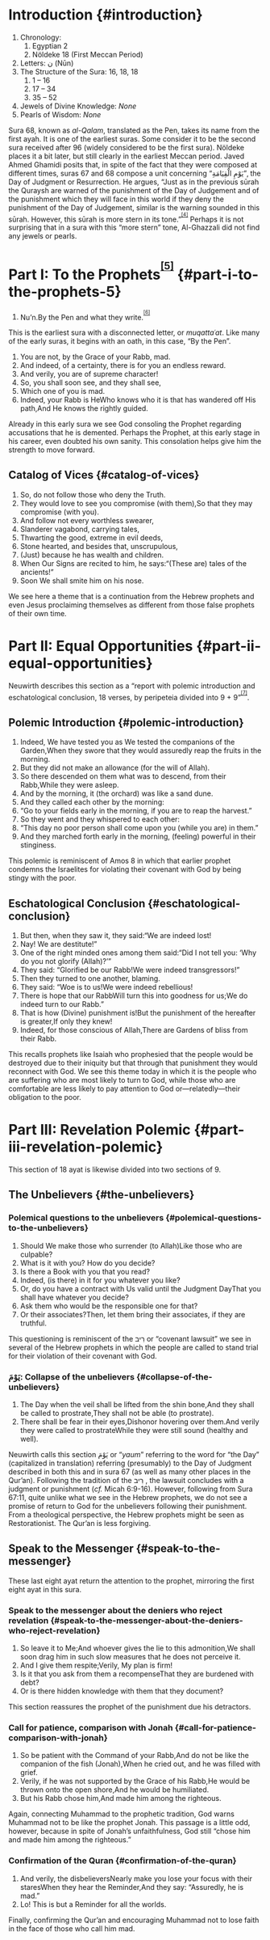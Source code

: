# Introduction {#introduction}

1.  Chronology:
    1.  Egyptian 2
    2.  Nöldeke 18 (First Meccan Period)
2.  Letters: ن (Nūn)
3.  The Structure of the Sura: 16, 18, 18
    1.  1 – 16
    2.  17 – 34
    3.  35 – 52
4.  Jewels of Divine Knowledge: _None_
5.  Pearls of Wisdom: _None_

Sura 68, known as _al-Qalam_, translated as the Pen, takes its name from the first ayah. It is one of the earliest suras. Some consider it to be the second sura received after 96 (widely considered to be the first sura). Nöldeke places it a bit later, but still clearly in the earliest Meccan period. Javed Ahmed Ghamidi posits that, in spite of the fact that they were composed at different times, suras 67 and 68 compose a unit concerning “يَوْمِ الْقِيَامَةِ”, the Day of Judgment or Resurrection. He argues, “Just as in the previous sūrah the Quraysh are warned of the punishment of the Day of Judgement and of the punishment which they will face in this world if they deny the punishment of the Day of Judgement, similar is the warning sounded in this sūrah. However, this sūrah is more stern in its tone.”<sup><sup id="565915100367062-footnote-ref-4"><a href="#565915100367062-footnote-4">[4]</a></sup></sup> Perhaps it is not surprising that in a sura with this “more stern” tone, Al-Ghazzali did not find any jewels or pearls.

# Part I: To the Prophets<sup><sup id="565915100367062-footnote-ref-5"><a href="#565915100367062-footnote-5">[5]</a></sup></sup> {#part-i-to-the-prophets-5}

[^5]: Section titles translated (using Google Translate) from Neuwirth, Angelika. “Die Komposition der Suren und ihre Bauelemente” in _Studien zur Komposition der mekkanischen Suren_. Berlin: Walter de Gruyter, 2007\. 211\.

1.  Nu’n.By the Pen and what they write.<sup><sup id="565915100367062-footnote-ref-6"><a href="#565915100367062-footnote-6">[6]</a></sup></sup>

This is the earliest sura with a disconnected letter, or _muqattaʿat_. Like many of the early suras, it begins with an oath, in this case, “By the Pen”.

1.  You are not, by the Grace of your Rabb, mad.
2.  And indeed, of a certainty, there is for you an endless reward.
3.  And verily, you are of supreme character!
4.  So, you shall soon see, and they shall see,
5.  Which one of you is mad.
6.  Indeed, your Rabb is HeWho knows who it is that has wandered off His path,And He knows the rightly guided.

Already in this early sura we see God consoling the Prophet regarding accusations that he is demented. Perhaps the Prophet, at this early stage in his career, even doubted his own sanity. This consolation helps give him the strength to move forward.

## Catalog of Vices {#catalog-of-vices}

1.  So, do not follow those who deny the Truth.
2.  They would love to see you compromise (with them),So that they may compromise (with you).
3.  And follow not every worthless swearer,
4.  Slanderer vagabond, carrying tales,
5.  Thwarting the good, extreme in evil deeds,
6.  Stone hearted, and besides that, unscrupulous,
7.  (Just) because he has wealth and children.
8.  When Our Signs are recited to him, he says:“(These are) tales of the ancients!”
9.  Soon We shall smite him on his nose.

We see here a theme that is a continuation from the Hebrew prophets and even Jesus proclaiming themselves as different from those false prophets of their own time.

# Part II: Equal Opportunities {#part-ii-equal-opportunities}

Neuwirth describes this section as a “report with polemic introduction and eschatological conclusion, 18 verses, by peripeteia divided into 9 + 9”<sup><sup id="565915100367062-footnote-ref-7"><a href="#565915100367062-footnote-7">[7]</a></sup></sup>.

## Polemic Introduction {#polemic-introduction}

1.  Indeed, We have tested you as We tested the companions of the Garden,When they swore that they would assuredly reap the fruits in the morning.
2.  But they did not make an allowance (for the will of Allah).
3.  So there descended on them what was to descend, from their Rabb,While they were asleep.
4.  And by the morning, it (the orchard) was like a sand dune.
5.  And they called each other by the morning:
6.  “Go to your fields early in the morning, if you are to reap the harvest.”
7.  So they went and they whispered to each other:
8.  “This day no poor person shall come upon you (while you are) in them.”
9.  And they marched forth early in the morning, (feeling) powerful in their stinginess.

This polemic is reminiscent of Amos 8 in which that earlier prophet condemns the Israelites for violating their covenant with God by being stingy with the poor.

## Eschatological Conclusion {#eschatological-conclusion}

1.  But then, when they saw it, they said:“We are indeed lost!
2.  Nay! We are destitute!”
3.  One of the right minded ones among them said:“Did I not tell you: ‘Why do you not glorify (Allah)?’”
4.  They said: “Glorified be our Rabb!We were indeed transgressors!”
5.  Then they turned to one another, blaming.
6.  They said: “Woe is to us!We were indeed rebellious!
7.  There is hope that our RabbWill turn this into goodness for us;We do indeed turn to our Rabb.”
8.  That is how (Divine) punishment is!But the punishment of the hereafter is greater,If only they knew!
9.  Indeed, for those conscious of Allah,There are Gardens of bliss from their Rabb.

This recalls prophets like Isaiah who prophesied that the people would be destroyed due to their iniquity but that through that punishment they would reconnect with God. We see this theme today in which it is the people who are suffering who are most likely to turn to God, while those who are comfortable are less likely to pay attention to God or—relatedly—their obligation to the poor.

# Part III: Revelation Polemic {#part-iii-revelation-polemic}

This section of 18 ayat is likewise divided into two sections of 9.

## The Unbelievers {#the-unbelievers}

### Polemical questions to the unbelievers {#polemical-questions-to-the-unbelievers}

1.  Should We make those who surrender (to Allah)Like those who are culpable?
2.  What is it with you? How do you decide?
3.  Is there a Book with you that you read?
4.  Indeed, (is there) in it for you whatever you like?
5.  Or, do you have a contract with Us valid until the Judgment DayThat you shall have whatever you decide?
6.  Ask them who would be the responsible one for that?
7.  Or their associates?Then, let them bring their associates, if they are truthful.

This questioning is reminiscent of the רִיב or “covenant lawsuit” we see in several of the Hebrew prophets in which the people are called to stand trial for their violation of their covenant with God.

### يَوْمَ: Collapse of the unbelievers {#collapse-of-the-unbelievers}

1.  The Day when the veil shall be lifted from the shin bone,And they shall be called to prostrate,They shall not be able (to prostrate).
2.  There shall be fear in their eyes,Dishonor hovering over them.And verily they were called to prostrateWhile they were still sound (healthy and well).

Neuwirth calls this section يَوْمَ or “_yaum_” referring to the word for “the Day” (capitalized in translation) referring (presumably) to the Day of Judgment described in both this and in sura 67 (as well as many other places in the Qur’an). Following the tradition of the רִיב , the lawsuit concludes with a judgment or punishment (_cf._ Micah 6:9-16). However, following from Sura 67:11, quite unlike what we see in the Hebrew prophets, we do not see a promise of return to God for the unbelievers following their punishment. From a theological perspective, the Hebrew prophets might be seen as Restorationist. The Qur’an is less forgiving.

## Speak to the Messenger {#speak-to-the-messenger}

These last eight ayat return the attention to the prophet, mirroring the first eight ayat in this sura.

### Speak to the messenger about the deniers who reject revelation {#speak-to-the-messenger-about-the-deniers-who-reject-revelation}

1.  So leave it to Me;And whoever gives the lie to this admonition,We shall soon drag him in such slow measures that he does not perceive it.
2.  And I give them respite;Verily, My plan is firm!
3.  Is it that you ask from them a recompenseThat they are burdened with debt?
4.  Or is there hidden knowledge with them that they document?

This section reassures the prophet of the punishment due his detractors.

### Call for patience, comparison with Jonah {#call-for-patience-comparison-with-jonah}

1.  So be patient with the Command of your Rabb,And do not be like the companion of the fish (Jonah),When he cried out, and he was filled with grief.
2.  Verily, if he was not supported by the Grace of his Rabb,He would be thrown onto the open shore,And he would be humiliated.
3.  But his Rabb chose him,And made him among the righteous.

Again, connecting Muhammad to the prophetic tradition, God warns Muhammad not to be like the prophet Jonah. This passage is a little odd, however, because in spite of Jonah’s unfaithfulness, God still “chose him and made him among the righteous.”

### Confirmation of the Quran {#confirmation-of-the-quran}

1.  And verily, the disbelieversNearly make you lose your focus with their staresWhen they hear the Reminder,And they say: “Assuredly, he is mad.”
2.  Lo! This is but a Reminder for all the worlds.

Finally, confirming the Qur’an and encouraging Muhammad not to lose faith in the face of those who call him mad.


[^4]: Ghamidi, Javed Ahmed. “Sūrah Qalam (Part 1/2).” Al-Mawrid.

[^5]: Section titles translated (using Google Translate) from Neuwirth, Angelika. “Die Komposition der Suren und ihre Bauelemente” in _Studien zur Komposition der mekkanischen Suren_. Berlin: Walter de Gruyter, 2007\. 211\.

[^6]: This and all following translations are by Dr. Nazeer Ahmed and can be found at https://historyofislam.com/the-quran/surah-68-suratul-qalam/.

[^7]: